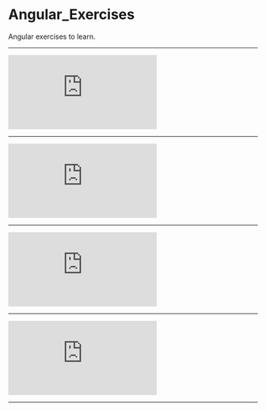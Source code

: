 # Angular_Exercises
Angular exercises to learn.
_______________________________________________________________


![Alt text](http://dev-dev.pl/chmura/public/index.php/apps/files_sharing/ajax/publicpreview.php?x=1920&y=505&a=true&file=Angular1.png&t=V9Z3dqM07dAvBFL&scalingup=0)

_______________________________________________________________


![Alt text](http://dev-dev.pl/chmura/public/index.php/apps/files_sharing/ajax/publicpreview.php?x=1920&y=505&a=true&file=Angular2.png&t=OAKLgi5Tg45wPXn&scalingup=0)

_______________________________________________________________


![Alt text](http://dev-dev.pl/chmura/public/index.php/apps/files_sharing/ajax/publicpreview.php?x=1920&y=505&a=true&file=Angular3.png&t=WGz6mgdTx63BSaT&scalingup=0)

_______________________________________________________________


![Alt text](http://dev-dev.pl/chmura/public/index.php/apps/files_sharing/ajax/publicpreview.php?x=1920&y=505&a=true&file=Angular4.png&t=2dFJGwQ8phorp1s&scalingup=0)

_______________________________________________________________

